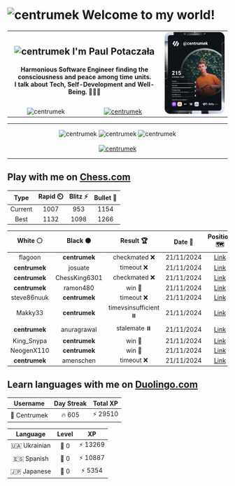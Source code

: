 <h1>
  <img
    src="https://emojis.slackmojis.com/emojis/images/1531849430/4246/blob-sunglasses.gif"
    width="30"
    alt="centrumek"
  />
  Welcome to my world!
</h1>

<table>
  <tbody>
    <tr>
      <td align="center" width="70%" colspan="2">
        <h2>
          <img
            src="https://raw.githubusercontent.com/MartinHeinz/MartinHeinz/master/wave.gif"
            width="30px"
            alt="centrumek"
          />
          I'm Paul Potaczała
        </h2>
        <h4>
          Harmonious Software Engineer finding the consciousness and peace among time units.
          <br/>
          I talk about Tech, Self-Development and Well-Being. 🌿🧘🚀
        </h4>
      </td>
      <td width="30%" rowspan="2">
        <a href="https://app.daily.dev/centrumek">
          <img
            src="./devcard.svg"
            alt="centrumek"
          />
        </a>
      </td>
    </tr>
    <tr align="center">
      <td>
        <img
          src="https://komarev.com/ghpvc/?username=centrumek&label=visitors&color=0e75b6&style=flat"
          alt="centrumek"
        >
      </td>
      <td>
        <a href="https://stackoverflow.com/users/14496012/centrumek">
          <img
            src="https://stackoverflow.com/users/flair/14496012.png?theme=dark"
            alt="centrumek"
          >
        </a>
      </td>
    </tr>
  </tbody>
</table>

---
<div align="center">
  <img 
    src="https://github-readme-stats.vercel.app/api?username=centrumek&show_icons=true&count_private=true&theme=dark&hide_border=true&hide=issues,contribs&bg_color=00000000"
    alt="centrumek"
  />
  <img
    src="https://github-readme-stats.vercel.app/api/top-langs/?username=centrumek&layout=compact&hide_border=true&theme=dark&bg_color=00000000&langs_count=6&exclude_repo=air-statistic-app"
    alt="centrumek"
  />
  <img 
    src="https://github-readme-streak-stats.herokuapp.com?user=centrumek&theme=dark&hide_border=true&background=FFFFFF00"
    alt="centrumek"
  />
  <br/>
  <br/>
  <a href="https://www.buymeacoffee.com/centrumek">
    <img
      src="https://cdn.buymeacoffee.com/buttons/v2/default-orange.png"
      height="50"
      width="210"
      alt="centrumek"
    />
  </a>
</div>

---

## Play with me on [Chess.com](https://www.chess.com/member/centrumek)

<div align="center">
<!--START_SECTION:chessStats-->
<!-- Automatically generated with https://github.com/Balastrong/chess-stats-action -->

| Type | Rapid ⏲️ | Blitz ⚡ | Bullet 🔫 |
|:---:|:---:|:---:|:---:|
| Current | 1007 | 953 | 1154 |
| Best | 1132 | 1098 | 1266 |

| White ⚪ | Black ⚫ | Result 🏆 | Date 📅 | Position 🗺️ | Type 🕕 |
|:---:|:---:|:---:|:---:|:---:|:---:|
| flagoon | **centrumek** | checkmated ❌ | 21/11/2024 | <a href="http://www.ee.unb.ca/cgi-bin/tervo/fen.pl?select=3k1R2/8/2pK4/1p6/1Pr5/6P1/P7/8 b - - 3 46">Link</a> | Daily |
| **centrumek** | josuate | timeout ❌ | 21/11/2024 | <a href="http://www.ee.unb.ca/cgi-bin/tervo/fen.pl?select=2QR4/p7/5k1p/8/P1B4P/1P1K2n1/8/8 w - -">Link</a> | Bullet |
| **centrumek** | ChessKing6301 | checkmated ❌ | 21/11/2024 | <a href="http://www.ee.unb.ca/cgi-bin/tervo/fen.pl?select=6k1/pppn2p1/7p/2b1p3/4P3/1P5P/PBP3P1/3R1BqK w - -">Link</a> | Bullet |
| **centrumek** | ramon480 | win 🥇 | 21/11/2024 | <a href="http://www.ee.unb.ca/cgi-bin/tervo/fen.pl?select=r3k2r/3b1p2/3Kp1pp/q7/2p5/2N2P2/6PP/1R6 b kq -">Link</a> | Bullet |
| steve86nuuk | **centrumek** | timeout ❌ | 21/11/2024 | <a href="http://www.ee.unb.ca/cgi-bin/tervo/fen.pl?select=8/p5kp/2p1R1p1/1p6/6P1/1Q6/PP1K3P/R7 b - -">Link</a> | Bullet |
| Makky33 | **centrumek** | timevsinsufficient ⏸️ | 21/11/2024 | <a href="http://www.ee.unb.ca/cgi-bin/tervo/fen.pl?select=1Q6/8/8/5kP1/P7/8/5PQK/8 w - -">Link</a> | Bullet |
| **centrumek** | anuragrawal | stalemate ⏸️ | 21/11/2024 | <a href="http://www.ee.unb.ca/cgi-bin/tervo/fen.pl?select=8/p5pk/P1p5/K1P4q/6r1/8/8/8 w - -">Link</a> | Bullet |
| King_Snypa | **centrumek** | win 🥇 | 21/11/2024 | <a href="http://www.ee.unb.ca/cgi-bin/tervo/fen.pl?select=2kr3r/5n2/3p1p2/p1pPnP1p/5B1P/4R3/PP3q2/1K1R1B2 w - -">Link</a> | Bullet |
| NeogenX110 | **centrumek** | win 🥇 | 21/11/2024 | <a href="http://www.ee.unb.ca/cgi-bin/tervo/fen.pl?select=5r2/6k1/p7/1p3Q2/8/8/PPPB4/2K5 w - -">Link</a> | Bullet |
| **centrumek** | amenschen | timeout ❌ | 21/11/2024 | <a href="http://www.ee.unb.ca/cgi-bin/tervo/fen.pl?select=5k2/6p1/8/7q/8/7K/8/8 w - -">Link</a> | Bullet |

<!--END_SECTION:chessStats-->
</div>

## Learn languages with me on [Duolingo.com](https://www.duolingo.com/profile/Centrumek)

<div align="center">
<!--START_SECTION:duolingoStats-->
<!-- Automatically generated with https://github.com/centrumek/duolingo-readme-stats-->

| Username | Day Streak | Total XP |
|:---:|:---:|:---:|
| 👤 Centrumek | 🔥 605 | ⚡ 29510 |

| Language | Level | XP |
|:---:|:---:|:---:|
| 🇺🇦 Ukrainian | 👑 0 | ⚡ 13269 |
| 🇪🇸 Spanish | 👑 0 | ⚡ 10887 |
| 🇯🇵 Japanese | 👑 0 | ⚡ 5354 |

<!--END_SECTION:duolingoStats-->
</div>
<!--
**centrumek/centrumek** is a ✨ _special_ ✨ repository because its `README.md` (this file) appears on your GitHub profile.

Here are some ideas to get you started:

- 🔭 I’m currently working on ...
- 🌱 I’m currently learning ...
- 👯 I’m looking to collaborate on ...
- 🤔 I’m looking for help with ...
- 💬 Ask me about ...
- 📫 How to reach me: ...
- 😄 Pronouns: ...
- ⚡ Fun fact: ...
-->
